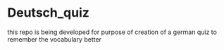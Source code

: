 # Deutsch_quiz
this repo is being developed for purpose of creation of a german quiz to remember the vocabulary better
